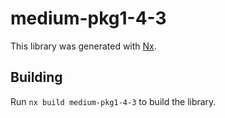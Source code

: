 # medium-pkg1-4-3

This library was generated with [Nx](https://nx.dev).

## Building

Run `nx build medium-pkg1-4-3` to build the library.
